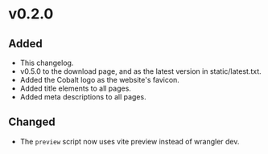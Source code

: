 # v0.2.0

## Added

- This changelog.
- v0.5.0 to the download page, and as the latest version in static/latest.txt.
- Added the Cobalt logo as the website's favicon.
- Added title elements to all pages.
- Added meta descriptions to all pages.

## Changed

- The `preview` script now uses vite preview instead of wrangler dev.